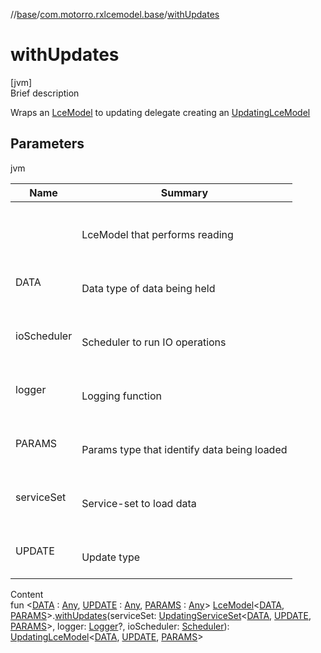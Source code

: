 //[base](../index.md)/[com.motorro.rxlcemodel.base](index.md)/[withUpdates](with-updates.md)



# withUpdates  
[jvm]  
Brief description  


Wraps an [LceModel](-lce-model/index.md) to updating delegate creating an [UpdatingLceModel](-updating-lce-model/index.md)



## Parameters  
  
jvm  
  
|  Name|  Summary| 
|---|---|
| <receiver>| <br><br>LceModel that performs reading<br><br>
| DATA| <br><br>Data type of data being held<br><br>
| ioScheduler| <br><br>Scheduler to run IO operations<br><br>
| logger| <br><br>Logging function<br><br>
| PARAMS| <br><br>Params type that identify data being loaded<br><br>
| serviceSet| <br><br>Service-set to load data<br><br>
| UPDATE| <br><br>Update type<br><br>
  
  
Content  
fun <[DATA](with-updates.md) : [Any](https://kotlinlang.org/api/latest/jvm/stdlib/kotlin/-any/index.html), [UPDATE](with-updates.md) : [Any](https://kotlinlang.org/api/latest/jvm/stdlib/kotlin/-any/index.html), [PARAMS](with-updates.md) : [Any](https://kotlinlang.org/api/latest/jvm/stdlib/kotlin/-any/index.html)> [LceModel](-lce-model/index.md)<[DATA](with-updates.md), [PARAMS](with-updates.md)>.[withUpdates](with-updates.md)(serviceSet: [UpdatingServiceSet](../com.motorro.rxlcemodel.base.service/-updating-service-set/index.md)<[DATA](with-updates.md), [UPDATE](with-updates.md), [PARAMS](with-updates.md)>, logger: [Logger](-logger/index.md)?, ioScheduler: [Scheduler](http://reactivex.io/RxJava/2.x/javadoc/io/reactivex/Scheduler.html)): [UpdatingLceModel](-updating-lce-model/index.md)<[DATA](with-updates.md), [UPDATE](with-updates.md), [PARAMS](with-updates.md)>  



